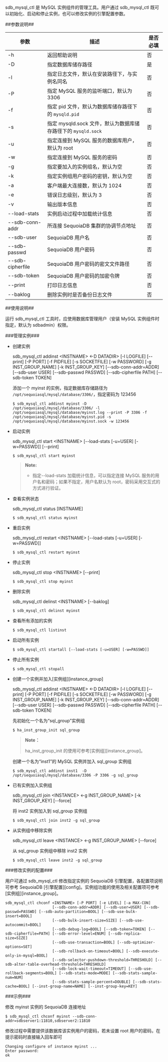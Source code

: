 [^_^]:
    MySQL 实例-实例管理工具

sdb_mysql_ctl 是 MySQL 实例组件的管理工具。用户通过 sdb_mysql_ctl 既可以初始化、启动和停止实例，也可以修改实例的引擎配置参数。

##参数说明##

| 参数 | 描述 | 是否必填 |
| ---- | ---- | -------- |
| -h | 返回帮助说明 | 否 |
| -D | 指定数据库储存路径 | 是 |
| -l | 指定日志文件，默认在安装路径下，与实例名同名 | 否 |
| -P | 指定 MySQL 服务的监听端口，默认为 3306 | 否 |
| -f | 指定 pid 文件，默认为数据库储存路径下的 `mysqld.pid` | 否 |
| -s | 指定 mysqld.sock 文件，默认为数据库储存路径下的 `mysqld.sock` | 否 |
| -u | 指定连接到 MySQL 服务的数据库用户，默认为 root | 否 |
| -w | 指定连接到 MySQL 服务的密码 | 否 |
| -g | 指定要加入的实例组名，默认为空 | 否 |
| -k | 指定实例组用户密码的密钥，默认为空 | 否 |
| -a | 客户端最大连接数，默认为 1024 | 否 |
| -e | 错误日志级别，默认为 3 | 否 |
| -v | 输出版本信息 | 否 |
| --load-stats | 实例启动过程中加载统计信息 | 否 |
| --sdb-conn-addr | 所连接 SequoiaDB 集群的协调节点地址 | 否 |
| --sdb-user | SequoiaDB 用户名 | 否 |
| --sdb-passwd | SequoiaDB 用户密码 | 否 |
| --sdb-cipherfile | SequoiaDB 用户密码的密文文件路径 | 否 |
| --sdb-token | SequoiaDB 用户密码的加密令牌 | 否 |
| --print | 打印日志信息 | 否 |
| --baklog | 删除实例时是否备份日志文件 | 否 |
               
##使用说明##

运行 sdb_mysql_ctl 工具时，应使用数据库管理用户（安装 MySQL 实例组件时指定，默认为 sdbadmin）权限。

###管理实例###

* 创建实例

    sdb_mysql_ctl addinst \<INSTNAME\> \<-D DATADIR\> [-l LOGFILE] [--print] [-P PORT] [-f PIDFILE] [-s SOCKETFILE] [-w PASSWORD] [-g INST_GROUP_NAME] [-k INST_GROUP_KEY] [--sdb-conn-addr=ADDR] [--sdb-user USER] [--sdb-passwd PASSWD] [--sdb-cipherfile PATH] [--sdb-token TOKEN]
 
    添加一个 myinst 的实例，指定数据库存储路径为 `/opt/sequoiasql/mysql/database/3306/`，指定密码为 123456
 
    ```lang-bash
    $ sdb_mysql_ctl addinst myinst -D /opt/sequoiasql/mysql/database/3306/ -l /opt/sequoiasql/mysql/database/myinst.log --print -P 3306 -f /opt/sequoiasql/mysql/database/myinst.pid -s /opt/sequoiasql/mysql/database/myinst.sock -w 123456 
    ```

* 启动实例

    sdb_mysql_ctl start \<INSTNAME\> [--load-stats [-u=USER] [-w=PASSWD]] [--print]
 
    ```lang-bash
    $ sdb_mysql_ctl start myinst
    ```
    > **Note:**
    >
    > - 指定--load-stats 加载统计信息，可以指定连接 MySQL 服务的用户名和密码；如果不指定，用户名默认为 root，密码采用交互式的方式进行验证。

* 查看实例状态
 
    sdb_mysql_ctl status [INSTNAME]
 
    ```lang-bash 
    $ sdb_mysql_ctl status myinst
    ```
 
* 重启实例
 
    sdb_mysql_ctl restart \<INSTNAME\> [--load-stats [-u=USER] [-w=PASSWD]]

    ```lang-bash
    $ sdb_mysql_ctl restart myinst
    ```

* 停止实例
 
    sdb_mysql_ctl stop \<INSTNAME\> [--print]
 
    ```lang-bash
    $ sdb_mysql_ctl stop myinst 
    ```
 
* 删除实例

    sdb_mysql_ctl delinst \<INSTNAME\> [--baklog]
 
    ```lang-bash
    $ sdb_mysql_ctl delinst myinst
    ```
 
* 查看所有添加的实例

    ```lang-bash
    $ sdb_mysql_ctl listinst
    ```

* 启动所有实例

    ```lang-bash
    $ sdb_mysql_ctl startall [--load-stats [-u=USER] [-w=PASSWD]]
    ```

* 停止所有实例

    ```lang-bash
    $ sdb_mysql_ctl stopall
    ```

* 创建一个实例并加入[实例组][instance_group]

    sdb_mysql_ctl  addinst \<INSTNAME\> \<-D DATADIR\> [-l LOGFILE] [--print] [-P PORT] [-f PIDFILE] [-s SOCKETFILE] [-w PASSWORD] [-g INST_GROUP_NAME] [-k INST_GROUP_KEY] [--sdb-conn-addr=ADDR] [--sdb-user USER] [--sdb-passwd PASSWD] [--sdb-cipherfile PATH] [--sdb-token TOKEN]

    先初始化一个名为“sql_group”实例组

    ```lang-bash
    $ ha_inst_group_init sql_group
    ```

    > **Note：**
    >
    > ha_inst_group_init 的使用可参考[实例组][instance_group]。

    创建一个名为“inst1”的 MySQL 实例并加入 sql_group 实例组

    ```lang-bash
    $ sdb_mysql_ctl addinst inst1  -D /opt/sequoiasql/mysql/database/3306 -P 3306 -g sql_group
    ```

* 已有实例加入实例组

    sdb_mysql_ctl join \<INSTANCE\> \<-g INST_GROUP_NAME\> [-k INST_GROUP_KEY] [--force]
 
    将 inst2 实例加入到 sql_group 实例组

    ```lang-bash
    $ sdb_mysql_ctl join inst2 -g sql_group
    ```

* 从实例组中移除实例

    sdb_mysql_ctl leave \<INSTANCE\> \<-g INST_GROUP_NAME\> [--force]

    从 sql_group 实例组中移除 inst2 实例

    ```lang-bash
    $ sdb_mysql_ctl leave inst2 -g sql_group
    ```

###修改实例的配置###

用户可通过 sdb_mysql_ctl 修改指定实例的 SequoiaDB 引擎配置，各配置项说明可参考 SequoiaDB [引擎配置][config]。实例组功能的使用及相关配置项可参考[实例组][instance_group]。
 
```lang-text
sdb_mysql_ctl chconf <INSTNAME> [-P PORT] [-e LEVEL] [-a MAX-CON]
                     [--sdb-conn-addr=ADDR] [--sdb-user=USER] [--sdb-passwd=PASSWD] [--sdb-auto-partition=BOOL] [--sdb-use-bulk-insert=BOOL]
                     [--sdb-bulk-insert-size=SIZE] [--sdb-use-autocommit=BOOL] 
                     [--sdb-debug-log=BOOL] [--sdb-token=TOKEN] [--sdb-cipherfile=PATH] [--sdb-error-level=ENUM] [--sdb-replica-size=SIZE]
                     [--sdb-use-transaction=BOOL] [--sdb-optimizer-options=SET]
                     [--sdb-rollback-on-timeout=BOOL] [--sdb-execute-only-in-mysql=BOOL]
                     [--sdb-selector-pushdown-threshold=THRESHOLD] [--sdb-alter-table-overhead-threshold=THRESHOLD]
                     [--sdb-lock-wait-timeout=TIMEOUT] [--sdb-use-rollback-segments=BOOL] [--sdb-stats-mode=MODE] [--sdb-stats-sample-num=NUM]
                     [--sdb-stats-sample-percent=DOUBLE] [--sdb-stats-cache=BOOL] [--inst-group-name=NAME] [--inst-group-key=KEY]
``` 

###示例###

修改 myinst 实例的 SequoiaDB 连接地址
 
```lang-bash
$ sdb_mysql_ctl chconf myinst --sdb-conn-addr=sdbserver1:11810,sdbserver2:11810
```

修改过程中需要提供该数据库该实例用户的密码，若未设置 root 用户的密码，在提示密码时直接输入回车即可

```lang-text
Changing configure of instance myinst ...
Enter password:
ok
```


[^_^]:
     本文使用的所有引用和链接
[config]:manual/Database_Instance/Relational_Instance/MySQL_Instance/Maintainance/config.md#SequoiaDB%20引擎配置使用说明
[instance_group]:manual/Database_Instance/Relational_Instance/MySQL_Instance/Installation/instance_group.md